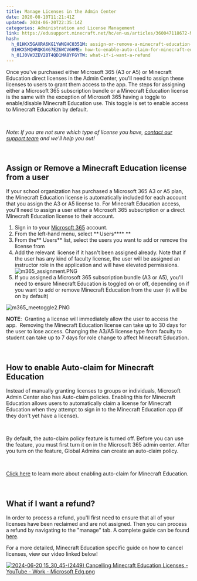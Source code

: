 ```yaml
---
title: Manage Licenses in the Admin Center
date: 2020-08-10T11:21:41Z
updated: 2024-06-20T22:35:14Z
categories: Administration and License Management
link: https://edusupport.minecraft.net/hc/en-us/articles/360047118672-Manage-Licenses-in-the-Admin-Center
hash:
  h_01HKX5GAXRA6KG1YWNGHC0351M: assign-or-remove-a-minecraft-education-license-from-a-user
  01HKX5MQHRQKGX67EZ6WCV6HME: how-to-enable-auto-claim-for-minecraft-education
  h_01J0VWJZEV2BT4QD1MA8YFGYTW: what-if-i-want-a-refund
---
```


Once you've purchased either Microsoft 365 (A3 or A5) or Minecraft Education direct licenses in the Admin Center, you'll need to assign these licenses to users to grant them access to the app. The steps for assigning either a Microsoft 365 subscription bundle or a Minecraft Education license is the same with the exception of Microsoft 365 having a toggle to enable/disable Minecraft Education use. This toggle is set to enable access to Minecraft Education by default. 

 

*Note: If you are not sure which type of license you have, [contact our support team](https://aka.ms/MEE_New_Request) and we'll help you out!*

 

## Assign or Remove a Minecraft Education license from a user

If your school organization has purchased a Microsoft 365 A3 or A5 plan, the Minecraft Education license is automatically included for each account that you assign the A3 or A5 license to. For Minecraft Education access, you'll need to assign a user either a Microsoft 365 subscription or a direct Minecraft Education license to their account. 

1.  Sign in to your [Microsoft 365](https://login.microsoftonline.com/) account. 
2.  From the left-hand menu, select ** Users**** **
3.  From the** Users** list, select the users you want to add or remove the license from 
4.  Add the relevant  license if it hasn't been assigned already. Note that if the user has any kind of faculty license, the user will be assigned an instructor role in the application and will have elevated permissions.  
    ![m365_assignment.PNG](https://edusupport.minecraft.net/hc/article_attachments/4402371614100)
5.  If you assigned a Microsoft 365 subscription bundle (A3 or A5), you'll need to ensure Minecraft Education is toggled on or off, depending on if you want to add or remove Minecraft Education from the user (it will be on by default)

![m365_meetoggle2.PNG](https://edusupport.minecraft.net/hc/article_attachments/4402371615508)

**NOTE**:  Granting a license will immediately allow the user to access the app.  Removing the Minecraft Education license can take up to 30 days for the user to lose access. Changing the A3/A5 license type from faculty to student can take up to 7 days for role change to affect Minecraft Education. 

 

## How to enable Auto-claim for Minecraft Education

Instead of manually granting licenses to groups or individuals, Microsoft Admin Center also has Auto-claim policies. Enabling this for Minecraft Education allows users to automatically claim a license for Minecraft Education when they attempt to sign in to the Minecraft Education app (if they don't yet have a license). 

 

By default, the auto-claim policy feature is turned off. Before you can use the feature, you must first turn it on in the Microsoft 365 admin center. After you turn on the feature, Global Admins can create an auto-claim policy.

 

[Click here](https://learn.microsoft.com/en-us/microsoft-365/commerce/licenses/manage-auto-claim-policies?view=o365-worldwide) to learn more about enabling auto-claim for Minecraft Education. 

 

## What if I want a refund?

In order to process a refund, you'll first need to ensure that all of your licenses have been reclaimed and are not assigned. Then you can process a refund by navigating to the "manage" tab. A complete guide can be found [here](https://learn.microsoft.com/en-us/microsoft-365/commerce/subscriptions/cancel-your-subscription?view=o365-worldwide). 

For a more detailed, Minecraft Education specific guide on how to cancel licenses, view our video linked below! 

[![2024-06-20 15_30_45-(2449) Cancelling Minecraft Education Licenses - YouTube - Work - Microsoft​ Edg.png](https://edusupport.minecraft.net/hc/article_attachments/27762320888468)](https://youtu.be/8QpZFSOcyug)
